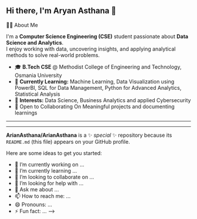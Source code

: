 ## Hi there, I'm Aryan Asthana 👋

👨‍🎓 About Me

I'm a **Computer Science Engineering (CSE)** student passionate about **Data Science and Analytics**.  
I enjoy working with data, uncovering insights, and applying analytical methods to solve real-world problems.  
- 🎓 **B.Tech CSE** @ Methodist College of Engineering and Technology, Osmania University  
- 🌱 **Currently Learning:** Machine Learning, Data Visualization using PowerBI, SQL for Data Management, Python for Advanced Analytics, Statistical Analysis
- 💼 **Interests:** Data Science, Business Analytics and applied Cybersecurity  
- 🤝 Open to Collaborating On Meaningful projects and documenting learnings  

---


---

**ArianAsthana/ArianAsthana** is a ✨ _special_ ✨ repository because its `README.md` (this file) appears on your GitHub profile.

Here are some ideas to get you started:

- 🔭 I’m currently working on ...
- 🌱 I’m currently learning ...
- 👯 I’m looking to collaborate on ...
- 🤔 I’m looking for help with ...
- 💬 Ask me about ...
- 📫 How to reach me: ...
- 😄 Pronouns: ...
- ⚡ Fun fact: ...
-->
